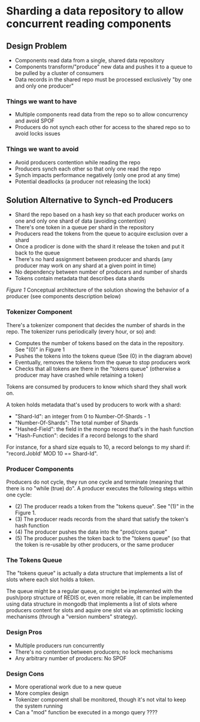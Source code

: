 # Sharding a data repository to allow concurrent reading components

## Design Problem
- Components read data from a single, shared data repository
- Components transform/"produce" new data and pushes it to a queue to be pulled by a cluster of consumers
- Data records in the shared repo must be processed exclusively "by one and only one producer"

### Things we want to have
- Multiple components read data from the repo so to allow concurrency and avoid SPOF
- Producers do not synch each other for access to the shared repo so to avoid locks issues

### Things we want to avoid
- Avoid producers contention while reading the repo
- Producers synch each other so that only one read the repo
- Synch impacts performance negatively (only one prod at any time)
- Potential deadlocks (a producer not releasing the lock)

## Solution Alternative to Synch-ed Producers
- Shard the repo based on a hash key so that each producer works on one and only one shard of data
(avoiding contention)
- There's one token in a queue per shard in the repository
- Producers read the tokens from the queue to acquire exclusion over a shard
- Once a prodicer is done with the shard it release the token and put it back to the queue
- There's no hard assignment between producer and shards (any producer may work on any shard at a given
point in time)
- No dependency between number of producers and number of shards
 - Tokens contain metadata that describes data shards
 
_Figure 1_ Conceptual architecture of the solution showing the behavior of a producer (see components description
below)

### Tokenizer Component
There's a tokenizer component that decides the number of shards in the repo.
The tokenizer runs periodically (every hour, or so) and:
- Computes the number of tokens based on the data in the repository. See "(0)" in Figure 1
- Pushes the tokens into the tokens queue (See (0) in the diagram above)
- Eventually, removes the tokens from the queue to stop producers work
- Checks that all tokens are there in the "tokens queue" (otherwise a producer may have crashed while
retaining a token)

Tokens are consumed by producers to know which shard they shall work on.

A token holds metadata that's used by producers to work with a shard:
- "Shard-Id": an integer from 0 to Number-Of-Shards - 1
- "Number-Of-Shards": The total number of Shards
- "Hashed-Field": the field in the mongo record that's in the hash function
- "Hash-Function": decides if a record belongs to the shard

For instance, for a shard size equals to 10, a record belongs to my shard if: "record.JobId' MOD 10 == Shard-Id".

### Producer Components
Producers do not cycle, they run one cycle and terminate (meaning that there is no "while (true) do".
A producer executes the following steps within one cycle:
- (2) The producer reads a token from the "tokens queue". See "(1)" in the Figure 1.
- (3) The producer reads records from the shard that satisfy the token's hash function
- (4) The producer pushes the data into the "prod/cons queue"
- (5) The producer pushes the token back to the "tokens queue" (so that the token is re-usable by other producers, or the same producer

### The Tokens Queue
The "tokens queue" is actually a data structure that implements a list of slots where each slot holds a token.

The queue might be a regular queue, or might be implemented with the push/porp structure of REDIS or, even more
reliable, itt can be implemented using data structure in mongodb that implements a list of slots where producers
content for slots and aquire one slot via an optimistic locking mechanisms (through a "version numbers" strategy).

### Design Pros
- Multiple producers run concurrently
- There's no contention between producers; no lock mechanisms
- Any arbitrary number of producers: No SPOF

### Design Cons
- More operational work due to a new queue
- More complex design
- Tokenizer component shall be monitored, though it's not vital to keep the system running
- Can a "mod" function be executed in a mongo query ????

